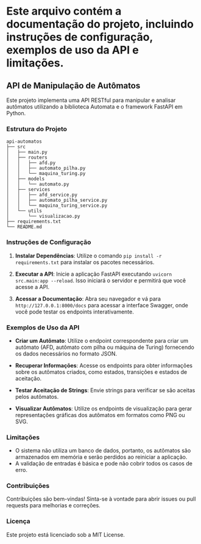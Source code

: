 # Este arquivo contém a documentação do projeto, incluindo instruções de configuração, exemplos de uso da API e limitações.

## API de Manipulação de Autômatos

Este projeto implementa uma API RESTful para manipular e analisar autômatos utilizando a biblioteca Automata e o framework FastAPI em Python.

### Estrutura do Projeto

```
api-automatos
├── src
│   ├── main.py
│   ├── routers
│   │   ├── afd.py
│   │   ├── automato_pilha.py
│   │   └── maquina_turing.py
│   ├── models
│   │   └── automato.py
│   ├── services
│   │   ├── afd_service.py
│   │   ├── automato_pilha_service.py
│   │   └── maquina_turing_service.py
│   └── utils
│       └── visualizacao.py
├── requirements.txt
└── README.md
```

### Instruções de Configuração

1. **Instalar Dependências**: Utilize o comando `pip install -r requirements.txt` para instalar os pacotes necessários.

2. **Executar a API**: Inicie a aplicação FastAPI executando `uvicorn src.main:app --reload`. Isso iniciará o servidor e permitirá que você acesse a API.

3. **Acessar a Documentação**: Abra seu navegador e vá para `http://127.0.0.1:8000/docs` para acessar a interface Swagger, onde você pode testar os endpoints interativamente.

### Exemplos de Uso da API

- **Criar um Autômato**: Utilize o endpoint correspondente para criar um autômato (AFD, autômato com pilha ou máquina de Turing) fornecendo os dados necessários no formato JSON.

- **Recuperar Informações**: Acesse os endpoints para obter informações sobre os autômatos criados, como estados, transições e estados de aceitação.

- **Testar Aceitação de Strings**: Envie strings para verificar se são aceitas pelos autômatos.

- **Visualizar Autômatos**: Utilize os endpoints de visualização para gerar representações gráficas dos autômatos em formatos como PNG ou SVG.

### Limitações

- O sistema não utiliza um banco de dados, portanto, os autômatos são armazenados em memória e serão perdidos ao reiniciar a aplicação.
- A validação de entradas é básica e pode não cobrir todos os casos de erro.

### Contribuições

Contribuições são bem-vindas! Sinta-se à vontade para abrir issues ou pull requests para melhorias e correções.

### Licença

Este projeto está licenciado sob a MIT License.